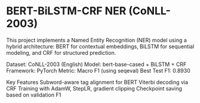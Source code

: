 # BERT-BiLSTM-CRF NER (CoNLL-2003)
This project implements a Named Entity Recognition (NER) model using a hybrid architecture: BERT for contextual embeddings, BiLSTM for sequential modeling, and CRF for structured prediction.

Dataset: CoNLL-2003 (English)
Model: bert-base-cased + BiLSTM + CRF
Framework: PyTorch
Metric: Macro F1 (using seqeval)
Best Test F1: 0.8930

Key Features
Subword-aware tag alignment for BERT
Viterbi decoding via CRF
Training with AdamW, StepLR, gradient clipping
Checkpoint saving based on validation F1
